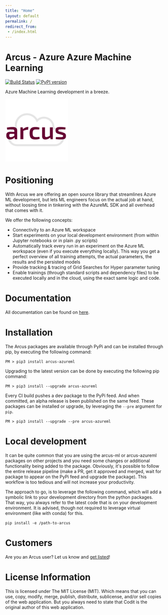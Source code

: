 ```yaml
---
title: "Home"
layout: default
permalink: /
redirect_from:
 - /index.html
---
```


# Arcus - Azure Azure Machine Learning
[![Build Status](https://dev.azure.com/codit/Arcus/_apis/build/status/Commit%20builds/CI%20-%20Arcus.AzureML?branchName=master)](https://dev.azure.com/codit/Arcus/_build/latest?definitionId=833&branchName=master)
[![PyPI version](https://badge.fury.io/py/arcus-azureml.svg)](https://badge.fury.io/py/arcus-azureml)

Azure Machine Learning development in a breeze.

![Arcus](https://raw.githubusercontent.com/arcus-azure/arcus/master/media/arcus.png)

# Positioning

With Arcus we are offering an open source library that streamlines Azure ML development, but lets ML engineers focus on the actual job at hand, without loosing time in tinkering with the AzureML SDK and all overhead that comes with it.

We offer the following concepts:

- Connectivity to an Azure ML workspace
- Start experiments on your local development environment (from within Jupyter notebooks or in plain .py scripts)
- Automatically track every run in an experiment on the Azure ML workspace (even if you execute everything locally).  This way you get a perfect overview of all training attempts, the actual parameters, the results and the persisted models
- Provide tracking & tracing of Grid Searches for Hyper parameter tuning
- Enable trainings (through standard scripts and dependency files) to be executed locally and in the cloud, using the exact same logic and code.

# Documentation
All documentation can be found on [here](https://azureml.arcus-azure.net/).

# Installation

The Arcus packages are available through PyPi and can be installed through pip, by executing the following command:

```shell
PM > pip3 install arcus-azureml
```

Upgrading to the latest version can be done by executing the following pip command:

```shell
PM > pip3 install --upgrade arcus-azureml 
```

Every CI build pushes a dev package to the PyPi feed.  And when committed, an alpha release is been published on the same feed.  These packages can be installed or upgrade, by leveraging the `--pre` argument for `pip`.

```shell
PM > pip3 install --upgrade --pre arcus-azureml
```

# Local development

It can be quite common that you are using the arcus-ml or arcus-azureml packages on other projects and you need some changes or additional functionality being added to the package.  Obviously, it's possible to follow the entire release pipeline (make a PR, get it approved and merged, wait for package to appear on the PyPi feed and upgrade the package).  This workflow is too tedious and will not increase your productivity.

The approach to go, is to leverage the following command, which will add a symbolic link to your development directory from the python packages.  That way, you always refer to the latest code that is on your development environment.  It is advised, though not required to leverage virtual environment (like with conda) for this.

```shell
pip install -e /path-to-arcus
```

# Customers
Are you an Arcus user? Let us know and [get listed](https://bit.ly/become-a-listed-arcus-user)!

# License Information
This is licensed under The MIT License (MIT). Which means that you can use, copy, modify, merge, publish, distribute, sublicense, and/or sell copies of the web application. But you always need to state that Codit is the original author of this web application.
